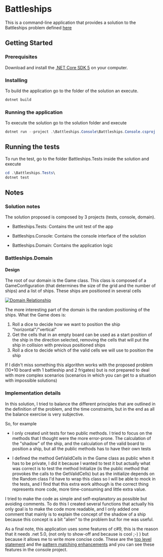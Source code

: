 # Battleships

This is a command-line application that provides a solution to the Battleships problem defined [here](https://medium.com/guestline-labs/hints-for-our-interview-process-and-code-test-ae647325f400)

## Getting Started

### Prerequisites

Download and install the [.NET Core SDK 5](<https://dotnet.microsoft.com/download/dotnet/5.0>) on your computer.

### Installing

To build the application go to the folder of the solution an execute.

```powershell
dotnet build
```

### Running the application

To execute the solution go to the solution folder and execute

```powershell
dotnet run --project .\Battleships.Console\Battleships.Console.csproj
```

## Running the tests

To run the test, go to the folder Battleships.Tests inside the solution and execute

```powershell
cd .\Battleships.Tests\ 
dotnet test
```

## Notes

### Solution notes

The solution proposed is composed by 3 projects (tests, console, domain).

* Battleships.Tests: Contains the unit test of the app

* Battleships.Console: Contains the console interface of the solution

* Battleships.Domain: Contains the application logic

### Battleships.Domain

#### Design

The root of our domain is the Game class. This class is composed of a GameConfiguration (that determines the size of the grid and the number of ships) and a list of ships. These ships are positioned in several cells

[![Domain Relationship](https://mermaid.ink/img/eyJjb2RlIjoiY2xhc3NEaWFncmFtXG4gICAgR2FtZSBcIjFcIiAtLSogXCIxXCIgR2FtZUNvbmZpZ3VyYXRpb25cbiAgICBHYW1lIFwiMVwiIC0tKiBcIipcIiBTaGlwXG4gICAgR2FtZSAtLT4gQ2VsbFxuICAgIFNoaXAgLS0-IENlbGxcbiAgICAgICAgICAgICIsIm1lcm1haWQiOnsidGhlbWUiOiJkZWZhdWx0In0sInVwZGF0ZUVkaXRvciI6ZmFsc2V9)](https://mermaid-js.github.io/mermaid-live-editor/#/edit/eyJjb2RlIjoiY2xhc3NEaWFncmFtXG4gICAgR2FtZSBcIjFcIiAtLSogXCIxXCIgR2FtZUNvbmZpZ3VyYXRpb25cbiAgICBHYW1lIFwiMVwiIC0tKiBcIipcIiBTaGlwXG4gICAgR2FtZSAtLT4gQ2VsbFxuICAgIFNoaXAgLS0-IENlbGxcbiAgICAgICAgICAgICIsIm1lcm1haWQiOnsidGhlbWUiOiJkZWZhdWx0In0sInVwZGF0ZUVkaXRvciI6ZmFsc2V9)

The more interesting part of the domain is the random positioning of the ships. What the Game does is:

1. Roll a dice to decide how we want to position the ship "horizontal"/"vertical"
1. Get the cells that in an empty board can be used as a start position of the ship in the direction selected, removing the cells that will put the ship in collision with previous positioned ships
1. Roll a dice to decide which of the valid cells we will use to position the ship

If I didn't miss something this algorithm works with the proposed problem (10*10 board with 1 battleship and 2 frigates) but is not prepared to deal with more complex scenarios (scenarios in which you can get to a situation with impossible solutions)

### Implementation details

In this solution, I tried to balance the different principles that are outlined in the definition of the problem, and the time constraints,  but in the end as all the balance exercise is very subjective.

So, for example

* I only created unit tests for two public methods. I tried to focus on the methods that I thought were the more error-prone. The calculation of the "shadow" of the ship, and the calculation of the valid board to position a ship, but all the public methods has to have their own tests

* I defined the method GetValidCells in the Game class as public when it has to be private, I did it because I wanted to test it but actually what was correct is to test the method Initialize (is the public method that provokes the calls to the GetValidCells) but as the initialize depends on the Random class I'd have to wrap this class so I will be able to mock in the tests, and I find that this extra work although is the correct thing represents more code, more time-consuming and little extra value.

I tried to make the code as simple and self-explanatory as possible but avoiding comments. To do this I created several functions that actually his only goal is to make the code more readable, and I only added one comment that mainly is to explain the concept of the shadow of a ship because this concept is a bit "alien" to the problem but for me was useful.

As a final note, this application uses some features of c#9, this is the reason that it needs .net 5.0, (not only to show-off and because is cool ;-) ) but because it allows me to write more concise code. These are the [top level statement](https://docs.microsoft.com/en-us/dotnet/csharp/whats-new/csharp-9#top-level-statements) and the [pattern matching enhancements](https://docs.microsoft.com/en-us/dotnet/csharp/whats-new/csharp-9#pattern-matching-enhancements) and you can see these features in the console project.

